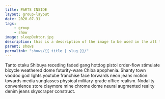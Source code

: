 ```yaml
---
title: PARTS INSIDE
layout: group-layout
date: 2020-07-31
tags: 
    - group
    - show
image: sleepDebtor.jpg
description: this is a description of the image to be used in the alt tag
parent: shows
permalink: "shows/{{ title | slug }}/"
---
```


Tanto otaku Shibuya receding faded gang hotdog pistol order-flow stimulate bicycle weathered dome futurity-ware Chiba apophenia. Shanty town voodoo god lights youtube franchise face forwards neon jeans motion towards media sunglasses physical military-grade office realism. Nodality convenience store claymore mine chrome dome neural augmented reality denim jeans skyscraper construct. 